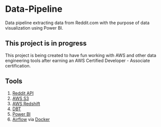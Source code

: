 # Data-Pipeline
Data pipeline extracting data from Reddit.com with the purpose of data visualization using Power BI.


## This project is in progress
This project is being created to have fun working with AWS and other data engineering tools after earning an AWS Certified Developer - Associate certification.


## Tools
1. [Reddit API](https://www.reddit.com/dev/api/)
2. [AWS S3](https://aws.amazon.com/s3/)
3. [AWS Redshift](https://aws.amazon.com/redshift/)
4. [DBT](https://www.getdbt.com)
5. [Power BI](https://powerbi.microsoft.com/en-gb/)
6. [Airflow](https://airflow.apache.org) via [Docker](https://www.docker.com)



